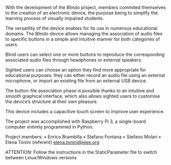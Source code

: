 With the development of the Blindo project, members commited themselves to the creation of an electronic device, the purpose being to simplify the learning process of visually impaired students.

The versatility of the device enables for its use in numerous educational domains.
The Blindo device allows managing the association of audio files to specific buttons in a simple and intuitive manner for both categories of users.

Blind users can select one or more buttons to reproduce the corresponding associated audio files through headphones or external speakers.

Sighted users can choose an option they find more appropriate for educational purposes: they can either record an audio file using an external microphone, or import an existing file from an external USB device.

The button-file association phase is possible thanks to an intuitive and smooth graphical interface, which also allows sighted users to customise the device’s structure at their own pleasure.

This device includes a capacitive touch screen to improve user experience.

The project was accomplished with Raspberry Pi 3, a single-board computer entirely programmed in Python.

Project members:
•	Enrico Brambilla
•	Stefano Fontana 
•	Stefano Molari
•	Elena Tonini (referent) elena.tonini@ieee.org


ATTENTION:
Follow the instructions in the StaticParameter file to switch between Linux/Windows versions
